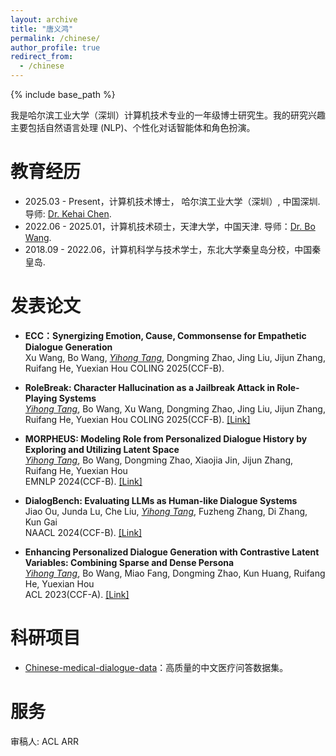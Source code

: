 ```yaml
---
layout: archive
title: "唐义鸿"
permalink: /chinese/
author_profile: true
redirect_from:
  - /chinese
---
```


{% include base_path %}


<!-- ## About Me -->
我是哈尔滨工业大学（深圳）计算机技术专业的一年级博士研究生。我的研究兴趣主要包括自然语言处理 (NLP)、个性化对话智能体和角色扮演。

# 教育经历
- 2025.03 - Present，计算机技术博士， 哈尔滨工业大学（深圳）, 中国深圳. 导师: [Dr. Kehai Chen](https://faculty.hitsz.edu.cn/chenkehai).
- 2022.06 - 2025.01，计算机技术硕士，天津大学，中国天津. 导师：[Dr. Bo Wang](https://cic.tju.edu.cn/faculty/wangbo/index.htm).
- 2018.09 - 2022.06，计算机科学与技术学士，东北大学秦皇岛分校，中国秦皇岛.


# 发表论文
- **ECC：Synergizing Emotion, Cause, Commonsense for Empathetic Dialogue Generation**  
  Xu Wang, Bo Wang, *<ins>Yihong Tang</ins>*, Dongming Zhao, Jing Liu, Jijun Zhang, Ruifang He, Yuexian Hou
  COLING 2025(CCF-B). 

- **RoleBreak: Character Hallucination as a Jailbreak Attack in Role-Playing Systems**  
  *<ins>Yihong Tang</ins>*, Bo Wang, Xu Wang, Dongming Zhao, Jing Liu, Jijun Zhang, Ruifang He, Yuexian Hou
  COLING 2025(CCF-B). [[Link]](https://arxiv.org/pdf/2409.16727v1.pdf)

- **MORPHEUS: Modeling Role from Personalized Dialogue History by Exploring and Utilizing Latent Space**  
  *<ins>Yihong Tang</ins>*, Bo Wang, Dongming Zhao, Xiaojia Jin, Jijun Zhang, Ruifang He, Yuexian Hou  
  EMNLP 2024(CCF-B). [[Link]](https://aclanthology.org/2024.emnlp-main.437)

- **DialogBench: Evaluating LLMs as Human-like Dialogue Systems**  
  Jiao Ou, Junda Lu, Che Liu, *<ins>Yihong Tang</ins>*, Fuzheng Zhang, Di Zhang, Kun Gai  
  NAACL 2024(CCF-B). [[Link]](https://aclanthology.org/2024.naacl-long.341)

- **Enhancing Personalized Dialogue Generation with Contrastive Latent Variables: Combining Sparse and Dense Persona**  
  *<ins>Yihong Tang</ins>*, Bo Wang, Miao Fang, Dongming Zhao, Kun Huang, Ruifang He, Yuexian Hou  
  ACL 2023(CCF-A). [[Link]](https://aclanthology.org/2023.acl-long.299)

# 科研项目
- [Chinese-medical-dialogue-data](https://github.com/Toyhom/Chinese-medical-dialogue-data)：高质量的中文医疗问答数据集。

# 服务
审稿人: ACL ARR


